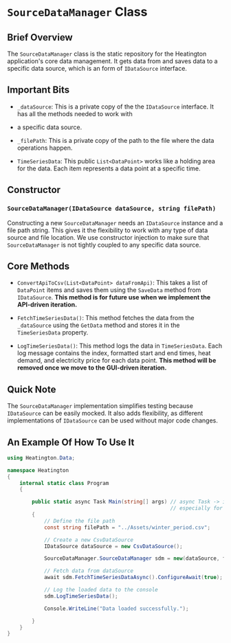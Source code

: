 # `SourceDataManager` Class

## Brief Overview

The `SourceDataManager` class is the static repository for the Heatington application's core data management.
It gets data from and saves data to a specific data source, which is an form of `IDataSource` interface.

## Important Bits

- `_dataSource`: This is a private copy of the the `IDataSource` interface. It has all the methods needed to work with
- a specific data source.

- `_filePath`: This is a private copy of the path to the file where the data operations happen.

- `TimeSeriesData`: This public `List<DataPoint>` works like a holding area for the data. Each item represents a
data point at a specific time.

## Constructor

### `SourceDataManager(IDataSource dataSource, string filePath)`

Constructing a new `SourceDataManager` needs an `IDataSource` instance and a file path string. This gives it the
flexibility to work with any type of data source and file location. We use constructor injection to make sure that
`SourceDataManager` is not tightly coupled to any specific data source.

## Core Methods

- `ConvertApiToCsv(List<DataPoint> dataFromApi)`: This takes a list of `DataPoint` items and saves them using the
`SaveData` method from `IDataSource`.
**This method is for future use when we implement the API-driven iteration.**

- `FetchTimeSeriesData()`: This method fetches the data from the `_dataSource` using the `GetData` method and stores it
in the `TimeSeriesData` property.

- `LogTimeSeriesData()`: This method logs the data in `TimeSeriesData`. Each log message contains the index, formatted
start and end times, heat demand, and electricity price for each data point.
**This method will be removed once we move to the GUI-driven iteration.**

## Quick Note

The `SourceDataManager` implementation simplifies testing because `IDataSource` can be easily mocked. It also adds
flexibility, as different implementations of `IDataSource` can be used without major code changes.

## An Example Of How To Use It
```csharp
using Heatington.Data;

namespace Heatington
{
    internal static class Program
    {

        public static async Task Main(string[] args) // async Task -> if we want to implement async operation
                                                     // especially for IO
        {
            // Define the file path
            const string filePath = "../Assets/winter_period.csv";

            // Create a new CsvDataSource
            IDataSource dataSource = new CsvDataSource();

            SourceDataManager.SourceDataManager sdm = new(dataSource, filePath);

            // Fetch data from dataSource
            await sdm.FetchTimeSeriesDataAsync().ConfigureAwait(true);

            // Log the loaded data to the console
            sdm.LogTimeSeriesData();

            Console.WriteLine("Data loaded successfully.");

        }
    }
}


 ```
